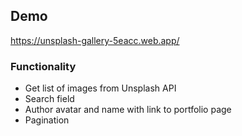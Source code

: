 
## Demo

https://unsplash-gallery-5eacc.web.app/


### Functionality

 - Get list of images from Unsplash API
 - Search field
 - Author avatar and name with link to portfolio page
 - Pagination
